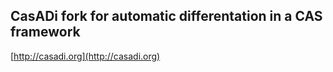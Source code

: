 ## CasADi fork for automatic differentation in a CAS framework

[http://casadi.org](http://casadi.org)
